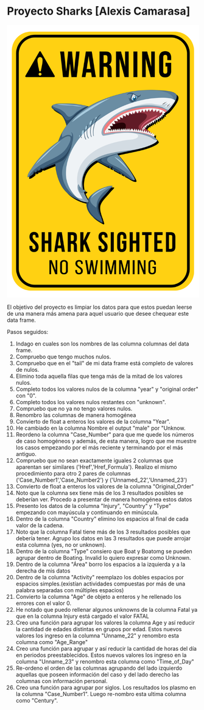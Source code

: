 # Proyecto Sharks [Alexis Camarasa]

![shark](https://github.com/camarasa1987/sharkAlexis/blob/main/shark.jpg)


El objetivo del proyecto es limpiar los datos para que estos puedan leerse de una manera más amena para aquel usuario que desee chequear este data frame.

Pasos seguidos:

1) Indago en cuales son los nombres de las columna columnas del data frame.
2) Compruebo que tengo muchos nulos.
3) Compruebo que en el "tail" de mi data frame está completo de valores de nulos.
4) Elimino toda aquella filas que tenga más de la mitad de los valores nulos.
5) Completo todos los valores nulos de la columna "year" y "original order" con "0".
6) Completo todos los valores nulos restantes con "unknown".
7) Compruebo que no ya no tengo valores nulos.
8) Renombro las columnas de manera homogénea
9) Convierto de float a enteros los valores de la columna "Year".
10) He cambiado en la columna Nombre el output "male" por "Unknow.
11) Reordeno la columna "Case_Number" para que me quede los números de caso homogéneos y además, de esta manera, logro que me muestre los casos empezando por el más reciente y terminando por el más antiguo.
12) Compruebo que no sean exactamente iguales 2 columnas que aparentan ser similares ('Href','Href_Formula'). Realizo el mismo procedimiento para otro 2 pares de columnas ('Case_Number1','Case_Number2') y ('Unnamed_22','Unnamed_23')
13) Convierto de float a enteros los valores de la columna "Original_Order"
14) Noto que la columna sex tiene más de los 3 resultados posibles se deberían ver. Procedo a presentar de manera homogénea estos datos
15) Presento los datos de la columna "Injury", "Country" y "Type" empezando con mayúscula y continuando en minúscula.
16) Dentro de la columna "Country" elimino los espacios al final de cada valor de la cadena.
17) Noto que la columna Fatal tiene más de los 3 resultados posibles que debería tener. Agrupo los datos en las 3 resultados que puede arrojar esta columna (yes, no or unknown).
18) Dentro de la columna "Type" consiero que Boat y Boatomg se pueden agrupar dentro de Boating. Invalid lo quiero expresar como Unknown.
19) Dentro de la columna "Área"  borro los espacios a la izquierda y a la derecha de mis datos
20) Dentro de la columna "Activity" reemplazo los dobles espacios por espacios simples.(existían actividades compuestas por más de una palabra separadas con múltiples espacios)
21) Convierto la columna "Age" de objeto a enteros y he rellenado los errores con el valor 0.
22) He notado que puedo rellenar algunos unknowns de la columna Fatal ya que en la columna Injury está cargado el valor FATAL
23) Creo una función para agrupar los valores la columna Age y así reducir la cantidad de edades distintas en grupos por edad. Estos nuevos valores los ingreso en la columna "Unname_22" y renombro esta columna como "Age_Range"
24) Creo una función para agrupar y así reducir la cantidad de horas del día en periodos preestablecidos. Estos nuevos valores los ingreso en la columna "Unname_23" y renombro esta columna como "Time_of_Day"
25) Re-ordeno  el orden de las columnas agrupando del lado izquierdo aquellas que poseen información del caso y del lado derecho las columnas con información personal.
26) Creo una función para agrupar por siglos. Los resultados los plasmo en la columna "Case_Number1". Luego re-nombro esta ultima columna como "Century".

